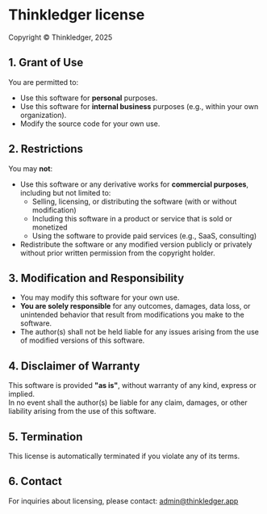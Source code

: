 # Thinkledger license

Copyright © Thinkledger, 2025

## 1. Grant of Use

You are permitted to:

- Use this software for **personal** purposes.
- Use this software for **internal business** purposes (e.g., within your own organization).
- Modify the source code for your own use.

## 2. Restrictions

You may **not**:

- Use this software or any derivative works for **commercial purposes**, including but not limited to:
  - Selling, licensing, or distributing the software (with or without modification)
  - Including this software in a product or service that is sold or monetized
  - Using the software to provide paid services (e.g., SaaS, consulting)
- Redistribute the software or any modified version publicly or privately without prior written permission from the copyright holder.

## 3. Modification and Responsibility

- You may modify this software for your own use.
- **You are solely responsible** for any outcomes, damages, data loss, or unintended behavior that result from modifications you make to the software.
- The author(s) shall not be held liable for any issues arising from the use of modified versions of this software.

## 4. Disclaimer of Warranty

This software is provided **"as is"**, without warranty of any kind, express or implied.  
In no event shall the author(s) be liable for any claim, damages, or other liability arising from the use of this software.

## 5. Termination

This license is automatically terminated if you violate any of its terms.

## 6. Contact

For inquiries about licensing, please contact: admin@thinkledger.app